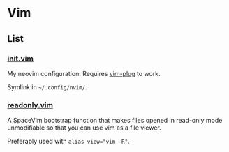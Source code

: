 # Vim

## List

### [init.vim](init.vim)

My neovim configuration. Requires [vim-plug](https://github.com/junegunn/vim-plug) to work.

Symlink in `~/.config/nvim/`.

### [readonly.vim](readonly.vim)

A SpaceVim bootstrap function that makes files opened in read-only mode
unmodifiable so that you can use vim as a file viewer.

Preferably used with `alias view="vim -R"`.
